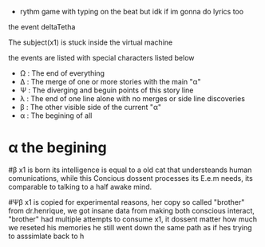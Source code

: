 - rythm game with typing on the beat but idk if im gonna do lyrics too



the event deltaTetha

The subject(x1) is stuck inside the virtual machine

the events are listed with special characters listed below

- Ω : The end of everything
- Δ : The merge of one or more stories with the main "α"
- Ψ : The diverging and beguin points of this story line
- λ : The end of one line alone with no merges or side line discoveries
- β : The other visible side of the current "α"
- α : The begining of all




# α the begining
#β
  x1 is born its intelligence is equal to a old cat that understeands human comunications,
while this Concious dossent processes its E.e.m needs, its comparable to talking to a
half awake mind.

#Ψβ
   x1 is copied for experimental reasons, her copy so called "brother" from dr.henrique,
we got insane data from making both conscious interact, "brother" had multiple attempts to consume x1, it dossent matter how much  we reseted his memories he still went down the same path as if hes trying to asssimlate back to h 
